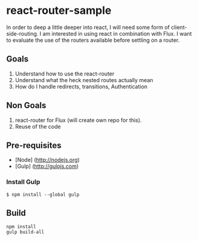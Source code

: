 # react-router-sample
In order to deep a little deeper into react, I will need some form of client-side-routing. I am interested in using react in combination with Flux. I want to evaluate the use of the routers available before settling on a router. 

## Goals
1. Understand how to use the react-router
2. Understand what the heck nested routes actually mean
3. How do I handle redirects, transitions, Authentication

## Non Goals
1. react-router for Flux (will create own repo for this). 
2. Reuse of the code

## Pre-requisites
* [Node] (http://nodejs.org) 
* [Gulp] (http://gulpjs.com)

### Install Gulp
```
$ npm install --global gulp
```

## Build
```
npm install
gulp build-all
```